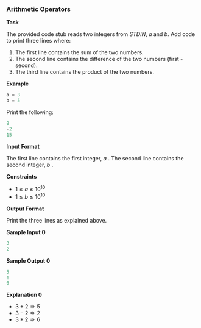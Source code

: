 ### Arithmetic Operators

**Task**

The provided code stub reads two integers from *STDIN*, *a* and *b*. Add code to print three lines where:

1. The first line contains the sum of the two numbers.
2. The second line contains the difference of the two numbers (first - second).
3. The third line contains the product of the two numbers.

**Example**

```python
a = 3
b = 5
```

Print the following:

```python
8
-2
15
```

**Input Format**

The first line contains the first integer, *a* .
The second line contains the second integer, *b* .

**Constraints**

* $1 \leq a \leq 10^{10}$
* $1 \leq b \leq 10^{10}$

**Output Format**

Print the three lines as explained above.

**Sample Input 0**

```python
3
2
```

**Sample Output 0**

```python
5
1
6
```

**Explanation 0**

* $3 + 2 \Rightarrow 5$
* $3 - 2 \Rightarrow 2$
* $3 * 2 \Rightarrow 6$